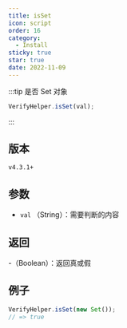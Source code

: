 ```yaml
---
title: isSet
icon: script
order: 16
category:
  - Install
sticky: true
star: true
date: 2022-11-09
---
```


:::tip 是否 Set 对象
```js
VerifyHelper.isSet(val);
```
:::

## 版本

`v4.3.1+`

## 参数

- `val` （String）：需要判断的内容

## 返回

-（Boolean）：返回真或假

## 例子

```js
VerifyHelper.isSet(new Set());
// => true
```
